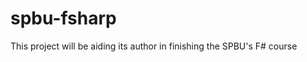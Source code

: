 # spbu-fsharp

This project will be aiding its author in finishing the SPBU's F# course

[//]: # (---)

[//]: # ()
[//]: # (## Builds)

[//]: # ()
[//]: # ()
[//]: # (GitHub Actions |)

[//]: # (:---: |)

[//]: # ([![GitHub Actions]&#40;https://github.com/artem-burashnikov/spbu-fsharp/workflows/Build%20main/badge.svg&#41;]&#40;https://github.com/artem-burashnikov/spbu-fsharp/actions?query=branch%3Amain&#41; |)

[//]: # ([![Build History]&#40;https://buildstats.info/github/chart/artem-burashnikov/spbu-fsharp&#41;]&#40;https://github.com/artem-burashnikov/spbu-fsharp/actions?query=branch%3Amain&#41; |)

[//]: # ()
[//]: # (## NuGet)

[//]: # ()
[//]: # (Package | Stable | Prerelease)

[//]: # (--- | --- | ---)

[//]: # (spbu-fsharp | [![NuGet Badge]&#40;https://buildstats.info/nuget/spbu-fsharp&#41;]&#40;https://www.nuget.org/packages/spbu-fsharp/&#41; | [![NuGet Badge]&#40;https://buildstats.info/nuget/spbu-fsharp?includePreReleases=true&#41;]&#40;https://www.nuget.org/packages/spbu-fsharp/&#41;)

[//]: # ()
[//]: # ()
[//]: # (---)

[//]: # ()
[//]: # (### Developing)

[//]: # ()
[//]: # (Make sure the following **requirements** are installed on your system:)

[//]: # ()
[//]: # (- [dotnet SDK]&#40;https://www.microsoft.com/net/download/core&#41; 3.0 or higher)

[//]: # (- [Mono]&#40;http://www.mono-project.com/&#41; if you're on Linux or macOS.)

[//]: # ()
[//]: # (or)

[//]: # ()
[//]: # (- [VSCode Dev Container]&#40;https://code.visualstudio.com/docs/remote/containers&#41;)

[//]: # ()
[//]: # ()
[//]: # (---)

[//]: # ()
[//]: # (### Environment Variables)

[//]: # ()
[//]: # (- `CONFIGURATION` will set the [configuration]&#40;https://docs.microsoft.com/en-us/dotnet/core/tools/dotnet-build?tabs=netcore2x#options&#41; of the dotnet commands.  If not set, it will default to Release.)

[//]: # (  - `CONFIGURATION=Debug ./build.sh` will result in `-c` additions to commands such as in `dotnet build -c Debug`)

[//]: # (- `GITHUB_TOKEN` will be used to upload release notes and NuGet packages to GitHub.)

[//]: # (  - Be sure to set this before releasing)

[//]: # (- `DISABLE_COVERAGE` Will disable running code coverage metrics.  AltCover can have [severe performance degradation]&#40;https://github.com/SteveGilham/altcover/issues/57&#41; so it's worth disabling when looking to do a quicker feedback loop.)

[//]: # (  - `DISABLE_COVERAGE=1 ./build.sh`)

[//]: # ()
[//]: # ()
[//]: # (---)

[//]: # ()
[//]: # (### Building)

[//]: # ()
[//]: # ()
[//]: # (```sh)

[//]: # (> build.cmd <optional buildtarget> // on windows)

[//]: # ($ ./build.sh  <optional buildtarget>// on unix)

[//]: # (```)

[//]: # ()
[//]: # (---)

[//]: # ()
[//]: # (### Build Targets)

[//]: # ()
[//]: # ()
[//]: # (- `Clean` - Cleans artifact and temp directories.)

[//]: # (- `DotnetRestore` - Runs [dotnet restore]&#40;https://docs.microsoft.com/en-us/dotnet/core/tools/dotnet-restore?tabs=netcore2x&#41; on the [solution file]&#40;https://docs.microsoft.com/en-us/visualstudio/extensibility/internals/solution-dot-sln-file?view=vs-2019&#41;.)

[//]: # (- [`DotnetBuild`]&#40;#Building&#41; - Runs [dotnet build]&#40;https://docs.microsoft.com/en-us/dotnet/core/tools/dotnet-build?tabs=netcore2x&#41; on the [solution file]&#40;https://docs.microsoft.com/en-us/visualstudio/extensibility/internals/solution-dot-sln-file?view=vs-2019&#41;.)

[//]: # (- `DotnetTest` - Runs [dotnet test]&#40;https://docs.microsoft.com/en-us/dotnet/core/tools/dotnet-test?tabs=netcore21&#41; on the [solution file]&#40;https://docs.microsoft.com/en-us/visualstudio/extensibility/internals/solution-dot-sln-file?view=vs-2019.&#41;.)

[//]: # (- `GenerateCoverageReport` - Code coverage is run during `DotnetTest` and this generates a report via [ReportGenerator]&#40;https://github.com/danielpalme/ReportGenerator&#41;.)

[//]: # (- `WatchApp` - Runs [dotnet watch]&#40;https://docs.microsoft.com/en-us/aspnet/core/tutorials/dotnet-watch?view=aspnetcore-3.0&#41; on the application. Useful for rapid feedback loops.)

[//]: # (- `WatchTests` - Runs [dotnet watch]&#40;https://docs.microsoft.com/en-us/aspnet/core/tutorials/dotnet-watch?view=aspnetcore-3.0&#41; with the test projects. Useful for rapid feedback loops.)

[//]: # (- `GenerateAssemblyInfo` - Generates [AssemblyInfo]&#40;https://docs.microsoft.com/en-us/dotnet/api/microsoft.visualbasic.applicationservices.assemblyinfo?view=netframework-4.8&#41; for libraries.)

[//]: # (- `CreatePackages` - Runs the packaging task from [dotnet-packaging]&#40;https://github.com/qmfrederik/dotnet-packaging&#41;. This creates applications for `win-x64`, `osx-x64` and `linux-x64` - [Runtime Identifiers]&#40;https://docs.microsoft.com/en-us/dotnet/core/rid-catalog&#41;.  )

[//]: # (    - Bundles the `win-x64` application in a .zip file.)

[//]: # (    - Bundles the `osx-x64` application in a .tar.gz file.)

[//]: # (    - Bundles the `linux-x64` application in a .tar.gz file.)

[//]: # (- `GitRelease` - Creates a commit message with the [Release Notes]&#40;https://fake.build/apidocs/v5/fake-core-releasenotes.html&#41; and a git tag via the version in the `Release Notes`.)

[//]: # (- `GitHubRelease` - Publishes a [GitHub Release]&#40;https://help.github.com/en/articles/creating-releases&#41; with the Release Notes and any NuGet packages.)

[//]: # (- `FormatCode` - Runs [Fantomas]&#40;https://github.com/fsprojects/fantomas&#41; on the solution file.)

[//]: # (- [`Release`]&#40;#Releasing&#41; - Task that runs all release type tasks such as `GitRelease` and `GitHubRelease`. Make sure to read [Releasing]&#40;#Releasing&#41; to setup your environment correctly for releases.)

[//]: # ()
[//]: # (---)

[//]: # ()
[//]: # ()
[//]: # (### Releasing)

[//]: # ()
[//]: # (- [Start a git repo with a remote]&#40;https://help.github.com/articles/adding-an-existing-project-to-github-using-the-command-line/&#41;)

[//]: # ()
[//]: # (```sh)

[//]: # (git add .)

[//]: # (git commit -m "Scaffold")

[//]: # (git remote add origin https://github.com/user/MyCoolNewApp.git)

[//]: # (git push -u origin master)

[//]: # (```)

[//]: # ()
[//]: # (- [Create a GitHub OAuth Token]&#40;https://help.github.com/articles/creating-a-personal-access-token-for-the-command-line/&#41;)

[//]: # (  - You can then set the `GITHUB_TOKEN` to upload release notes and artifacts to github)

[//]: # (  - Otherwise it will fallback to username/password)

[//]: # ()
[//]: # (- Then update the `CHANGELOG.md` with an "Unreleased" section containing release notes for this version, in [KeepAChangelog]&#40;https://keepachangelog.com/en/1.1.0/&#41; format.)

[//]: # ()
[//]: # ()
[//]: # (NOTE: Its highly recommend to add a link to the Pull Request next to the release note that it affects. The reason for this is when the `RELEASE` target is run, it will add these new notes into the body of git commit. GitHub will notice the links and will update the Pull Request with what commit referenced it saying ["added a commit that referenced this pull request"]&#40;https://github.com/TheAngryByrd/MiniScaffold/pull/179#ref-commit-837ad59&#41;. Since the build script automates the commit message, it will say "Bump Version to x.y.z". The benefit of this is when users goto a Pull Request, it will be clear when and which version those code changes released. Also when reading the `CHANGELOG`, if someone is curious about how or why those changes were made, they can easily discover the work and discussions.)

[//]: # ()
[//]: # ()
[//]: # ()
[//]: # (Here's an example of adding an "Unreleased" section to a `CHANGELOG.md` with a `0.1.0` section already released.)

[//]: # ()
[//]: # (```markdown)

[//]: # (## [Unreleased])

[//]: # ()
[//]: # (### Added)

[//]: # (- Does cool stuff!)

[//]: # ()
[//]: # (### Fixed)

[//]: # (- Fixes that silly oversight)

[//]: # ()
[//]: # (## [0.1.0] - 2017-03-17)

[//]: # (First release)

[//]: # ()
[//]: # (### Added)

[//]: # (- This release already has lots of features)

[//]: # ()
[//]: # ([Unreleased]: https://github.com/user/MyCoolNewApp.git/compare/v0.1.0...HEAD)

[//]: # ([0.1.0]: https://github.com/user/MyCoolNewApp.git/releases/tag/v0.1.0)

[//]: # (```)

[//]: # ()
[//]: # (- You can then use the `Release` target, specifying the version number either in the `RELEASE_VERSION` environment)

[//]: # (  variable, or else as a parameter after the target name.  This will:)

[//]: # (  - update `CHANGELOG.md`, moving changes from the `Unreleased` section into a new `0.2.0` section)

[//]: # (    - if there were any prerelease versions of 0.2.0 in the changelog, it will also collect their changes into the final 0.2.0 entry)

[//]: # (  - make a commit bumping the version:  `Bump version to 0.2.0` and adds the new changelog section to the commit's body)

[//]: # (  - push a git tag)

[//]: # (  - create a GitHub release for that git tag)

[//]: # ()
[//]: # ()
[//]: # (macOS/Linux Parameter:)

[//]: # ()
[//]: # (```sh)

[//]: # (./build.sh Release 0.2.0)

[//]: # (```)

[//]: # ()
[//]: # (macOS/Linux Environment Variable:)

[//]: # ()
[//]: # (```sh)

[//]: # (RELEASE_VERSION=0.2.0 ./build.sh Release)

[//]: # (```)
